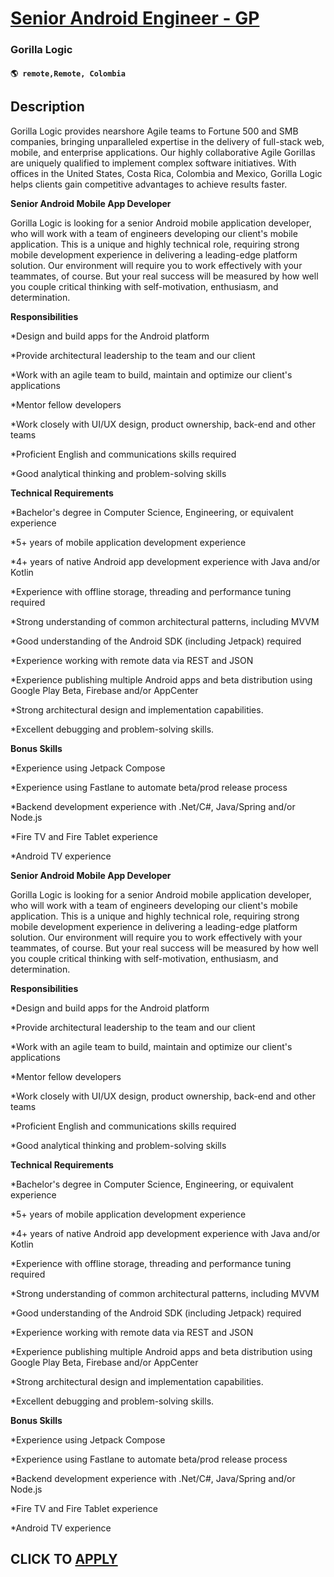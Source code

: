 # [Senior Android Engineer - GP](https://www.remotewlb.com/apply/senior-android-engineer-gp-135255)  
### Gorilla Logic  
#### `🌎 remote,Remote, Colombia`  

## Description

Gorilla Logic provides nearshore Agile teams to Fortune 500 and SMB companies, bringing unparalleled expertise in the delivery of full-stack web, mobile, and enterprise applications. Our highly collaborative Agile Gorillas are uniquely qualified to implement complex software initiatives. With offices in the United States, Costa Rica, Colombia and Mexico, Gorilla Logic helps clients gain competitive advantages to achieve results faster.

  

 **Senior Android Mobile App Developer**

  

Gorilla Logic is looking for a senior Android mobile application developer, who will work with a team of engineers developing our client's mobile application. This is a unique and highly technical role, requiring strong mobile development experience in delivering a leading-edge platform solution. Our environment will require you to work effectively with your teammates, of course. But your real success will be measured by how well you couple critical thinking with self-motivation, enthusiasm, and determination.

  

**Responsibilities**

  

*Design and build apps for the Android platform

*Provide architectural leadership to the team and our client

*Work with an agile team to build, maintain and optimize our client's applications

*Mentor fellow developers

*Work closely with UI/UX design, product ownership, back-end and other teams

*Proficient English and communications skills required

*Good analytical thinking and problem-solving skills

  

  

 **Technical Requirements**

  

*Bachelor's degree in Computer Science, Engineering, or equivalent experience

*5+ years of mobile application development experience

*4+ years of native Android app development experience with Java and/or Kotlin

*Experience with offline storage, threading and performance tuning required

*Strong understanding of common architectural patterns, including MVVM

*Good understanding of the Android SDK (including Jetpack) required

*Experience working with remote data via REST and JSON

*Experience publishing multiple Android apps and beta distribution using Google Play Beta, Firebase and/or AppCenter

*Strong architectural design and implementation capabilities.

*Excellent debugging and problem-solving skills.

  

  

 **Bonus Skills**

  

*Experience using Jetpack Compose

*Experience using Fastlane to automate beta/prod release process

*Backend development experience with .Net/C#, Java/Spring and/or Node.js

*Fire TV and Fire Tablet experience

*Android TV experience

  

 **Senior Android Mobile App Developer**

  

Gorilla Logic is looking for a senior Android mobile application developer, who will work with a team of engineers developing our client's mobile application. This is a unique and highly technical role, requiring strong mobile development experience in delivering a leading-edge platform solution. Our environment will require you to work effectively with your teammates, of course. But your real success will be measured by how well you couple critical thinking with self-motivation, enthusiasm, and determination.

  

**Responsibilities**

  

*Design and build apps for the Android platform

*Provide architectural leadership to the team and our client

*Work with an agile team to build, maintain and optimize our client's applications

*Mentor fellow developers

*Work closely with UI/UX design, product ownership, back-end and other teams

*Proficient English and communications skills required

*Good analytical thinking and problem-solving skills

  

  

 **Technical Requirements**

  

*Bachelor's degree in Computer Science, Engineering, or equivalent experience

*5+ years of mobile application development experience

*4+ years of native Android app development experience with Java and/or Kotlin

*Experience with offline storage, threading and performance tuning required

*Strong understanding of common architectural patterns, including MVVM

*Good understanding of the Android SDK (including Jetpack) required

*Experience working with remote data via REST and JSON

*Experience publishing multiple Android apps and beta distribution using Google Play Beta, Firebase and/or AppCenter

*Strong architectural design and implementation capabilities.

*Excellent debugging and problem-solving skills.

  

  

 **Bonus Skills**

  

*Experience using Jetpack Compose

*Experience using Fastlane to automate beta/prod release process

*Backend development experience with .Net/C#, Java/Spring and/or Node.js

*Fire TV and Fire Tablet experience

*Android TV experience

  

  
## CLICK TO [APPLY](https://www.remotewlb.com/apply/senior-android-engineer-gp-135255)

